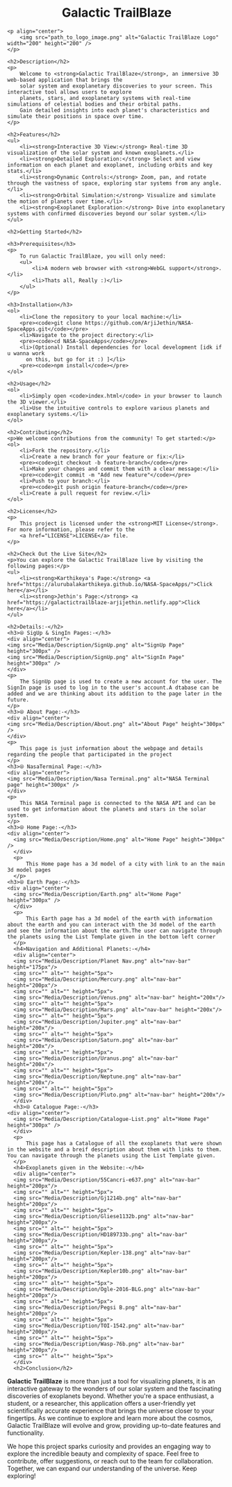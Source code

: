 <h1 align="center">Galactic TrailBlaze</h1>

    <p align="center">
        <img src="path_to_logo_image.png" alt="Galactic TrailBlaze Logo" width="200" height="200" />
    </p>

    <h2>Description</h2>
    <p>
        Welcome to <strong>Galactic TrailBlaze</strong>, an immersive 3D web-based application that brings the
        solar system and exoplanetary discoveries to your screen. This interactive tool allows users to explore
        planets, stars, and exoplanetary systems with real-time simulations of celestial bodies and their orbital paths.
        Gain detailed insights into each planet's characteristics and simulate their positions in space over time.
    </p>

    <h2>Features</h2>
    <ul>
        <li><strong>Interactive 3D View:</strong> Real-time 3D visualization of the solar system and known exoplanets.</li>
        <li><strong>Detailed Exploration:</strong> Select and view information on each planet and exoplanet, including orbits and key stats.</li>
        <li><strong>Dynamic Controls:</strong> Zoom, pan, and rotate through the vastness of space, exploring star systems from any angle.</li>
        <li><strong>Orbital Simulation:</strong> Visualize and simulate the motion of planets over time.</li>
        <li><strong>Exoplanet Exploration:</strong> Dive into exoplanetary systems with confirmed discoveries beyond our solar system.</li>
    </ul>

    <h2>Getting Started</h2>

    <h3>Prerequisites</h3>
    <p>
        To run Galactic TrailBlaze, you will only need:
        <ul>
            <li>A modern web browser with <strong>WebGL support</strong>.</li>
            <li>Thats all, Really :)</li>
        </ul>
    </p>

    <h3>Installation</h3>
    <ol>
        <li>Clone the repository to your local machine:</li>
        <pre><code>git clone https://github.com/ArjiJethin/NASA-SpaceApps.git</code></pre>
        <li>Navigate to the project directory:</li>
        <pre><code>cd NASA-SpaceApps</code></pre>
        <li>(Optional) Install dependencies for local development [idk if u wanna work
          on this, but go for it :) ]</li>
        <pre><code>npm install</code></pre>
    </ol>

    <h2>Usage</h2>
    <ol>
        <li>Simply open <code>index.html</code> in your browser to launch the 3D viewer.</li>
        <li>Use the intuitive controls to explore various planets and exoplanetary systems.</li>
    </ol>

    <h2>Contributing</h2>
    <p>We welcome contributions from the community! To get started:</p>
    <ol>
        <li>Fork the repository.</li>
        <li>Create a new branch for your feature or fix:</li>
        <pre><code>git checkout -b feature-branch</code></pre>
        <li>Make your changes and commit them with a clear message:</li>
        <pre><code>git commit -m "Add new feature"</code></pre>
        <li>Push to your branch:</li>
        <pre><code>git push origin feature-branch</code></pre>
        <li>Create a pull request for review.</li>
    </ol>

    <h2>License</h2>
    <p>
        This project is licensed under the <strong>MIT License</strong>. For more information, please refer to the
        <a href="LICENSE">LICENSE</a> file.
    </p>

    <h2>Check Out the Live Site</h2>
    <p>You can explore the Galactic TrailBlaze live by visiting the following pages:</p>
    <ul>
        <li><strong>Karthikeya's Page:</strong> <a href="https://alurubalakarthikeya.github.io/NASA-SpaceApps/">Click here</a></li>
        <li><strong>Jethin's Page:</strong> <a href="https://galactictrailblaze-arjijethin.netlify.app">Click here</a></li>
    </ul>

    <h2>Details:-</h2>
    <h3>⦾ SigUp & SingIn Pages:-</h3>
    <div align="center">
    <img src="Media/Description/SignUp.png" alt="SignUp Page" height="300px" />
    <img src="Media/Description/SignUp.png" alt="SignIn Page" height="300px" />
    </div>
    <p>
        The SignUp page is used to create a new account for the user. The SignIn page is used to log in to the user's account.A dtabase can be added and we are thinking about its addition to the page later in the future.
    </p>
    <h3>⦾ About Page:-</h3>
    <div align="center">
    <img src="Media/Description/About.png" alt="About Page" height="300px" />
    </div>
    <p>
        This page is just information about the webpage and details regarding the people that participated in the project
    </p>
    <h3>⦾ NasaTerminal Page:-</h3>
    <div align="center">
    <img src="Media/Description/Nasa Terminal.png" alt="NASA Terminal page" height="300px" />
    </div>
    <p>
        This NASA Terminal page is connected to the NASA API and can be used to get information about the planets and stars in the solar system.
    </p>
    <h3>⦾ Home Page:-</h3>
    <div align="center">
      <img src="Media/Description/Home.png" alt="Home Page" height="300px" />
      </div>
      <p>
          This Home page has a 3d model of a city with link to an the main 3d model pages
      </p>
    <h3>⦾ Earth Page:-</h3>
    <div align="center">
      <img src="Media/Description/Earth.png" alt="Home Page" height="300px" />
      </div>
      <p>
          This Earth page has a 3d model of the earth with information about the earth and you can interact with the 3d model of the earth and see the information about the earth.The user can navigate through the planets using the List Template given in the bottom left corner
      </p>
      <h4>Navigation and Additional Planets:-</h4>
      <div align="center">
      <img src="Media/Description/Planet Nav.png" alt="nav-bar" height="175px"/>
      <img src="" alt="" height="5px">
      <img src="Media/Description/Mercury.png" alt="nav-bar" height="200px"/>
      <img src="" alt="" height="5px">
      <img src="Media/Description/Venus.png" alt="nav-bar" height="200x"/>
      <img src="" alt="" height="5px">
      <img src="Media/Description/Mars.png" alt="nav-bar" height="200x"/>
      <img src="" alt="" height="5px">
      <img src="Media/Description/Jupiter.png" alt="nav-bar" height="200x"/>
      <img src="" alt="" height="5px">
      <img src="Media/Description/Saturn.png" alt="nav-bar" height="200x"/>
      <img src="" alt="" height="5px">
      <img src="Media/Description/Uranus.png" alt="nav-bar" height="200x"/>
      <img src="" alt="" height="5px">
      <img src="Media/Description/Neptune.png" alt="nav-bar" height="200x"/>
      <img src="" alt="" height="5px">
      <img src="Media/Description/Pluto.png" alt="nav-bar" height="200x"/>
      </div>
      <h3>⦾ Catalogue Page:-</h3>
    <div align="center">
      <img src="Media/Description/Catalogue-List.png" alt="Home Page" height="300px" />
      </div>
      <p>
          This page has a Catalogue of all the exoplanets that were shown in the website and a breif description about them with links to them. You can navigate through the planets using the List Template given.
      </p>
      <h4>Exoplanets given in the Website:-</h4>
      <div align="center">
      <img src="Media/Description/55Cancri-e637.png" alt="nav-bar" height="200px"/>
      <img src="" alt="" height="5px">
      <img src="Media/Description/Gj1214b.png" alt="nav-bar" height="200px"/>
      <img src="" alt="" height="5px">
      <img src="Media/Description/Gliese1132b.png" alt="nav-bar" height="200px"/>
      <img src="" alt="" height="5px">
      <img src="Media/Description/HD189733b.png" alt="nav-bar" height="200px"/>
      <img src="" alt="" height="5px">
      <img src="Media/Description/Kepler-138.png" alt="nav-bar" height="200px"/>
      <img src="" alt="" height="5px">
      <img src="Media/Description/Kepler10b.png" alt="nav-bar" height="200px"/>
      <img src="" alt="" height="5px">
      <img src="Media/Description/Ogle-2016-BLG.png" alt="nav-bar" height="200px"/>
      <img src="" alt="" height="5px">
      <img src="Media/Description/Pegsi B.png" alt="nav-bar" height="200px"/>
      <img src="" alt="" height="5px">
      <img src="Media/Description/TOI-1542.png" alt="nav-bar" height="200px"/>
      <img src="" alt="" height="5px">
      <img src="Media/Description/Wasp-76b.png" alt="nav-bar" height="200px"/>
      <img src="" alt="" height="5px">
      </div>
      <h2>Conclusion</h2>

<p>
    <strong>Galactic TrailBlaze</strong> is more than just a tool for visualizing planets, it is an interactive 
    gateway to the wonders of our solar system and the fascinating discoveries of exoplanets beyond. Whether you're 
    a space enthusiast, a student, or a researcher, this application offers a user-friendly yet scientifically 
    accurate experience that brings the universe closer to your fingertips. As we continue to explore and learn more 
    about the cosmos, Galactic TrailBlaze will evolve and grow, providing up-to-date features and functionality.
</p>
<p>
    We hope this project sparks curiosity and provides an engaging way to explore the incredible beauty and complexity 
    of space. Feel free to contribute, offer suggestions, or reach out to the team for collaboration. Together, we can 
    expand our understanding of the universe. Keep exploring!
</p>
